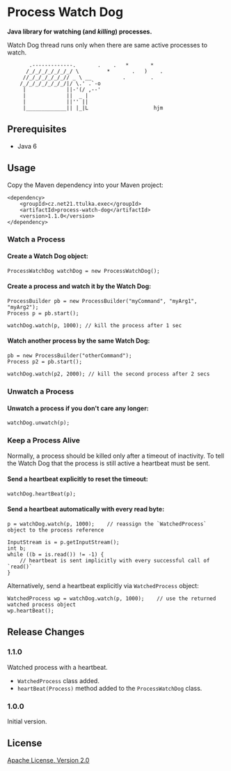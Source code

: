 # Process Watch Dog

**Java library for watching (and *killing*) processes.**

Watch Dog thread runs only when there are same active processes to watch.

```
       .-------------.       .    .   *       *   
      /_/_/_/_/_/_/_/ \         *       .   )    .
     //_/_/_/_/_/_// _ \ __          .        .   
    /_/_/_/_/_/_/_/|/ \.' .`-o                    
     |             ||-'(/ ,--'                    
     |             ||  _ |                        
     |             ||'' ||                        
     |_____________|| |_|L                     hjm
```

## Prerequisites
- Java 6

## Usage

Copy the Maven dependency into your Maven project:
```
<dependency>
    <groupId>cz.net21.ttulka.exec</groupId>
    <artifactId>process-watch-dog</artifactId>
    <version>1.1.0</version>
</dependency>
```

### Watch a Process

#### Create a Watch Dog object:
```
ProcessWatchDog watchDog = new ProcessWatchDog();
```

#### Create a process and watch it by the Watch Dog:
```
ProcessBuilder pb = new ProcessBuilder("myCommand", "myArg1", "myArg2");
Process p = pb.start();

watchDog.watch(p, 1000); // kill the process after 1 sec
```

#### Watch another process by the same Watch Dog:
```
pb = new ProcessBuilder("otherCommand");
Process p2 = pb.start();

watchDog.watch(p2, 2000); // kill the second process after 2 secs
```

### Unwatch a Process

#### Unwatch a process if you don't care any longer:
```
watchDog.unwatch(p);
```

### Keep a Process Alive
Normally, a process should be killed only after a timeout of inactivity. 
To tell the Watch Dog that the process is still active a heartbeat must be sent. 

#### Send a heartbeat explicitly to reset the timeout:
```
watchDog.heartBeat(p);
```

#### Send a heartbeat automatically with every read byte:
```
p = watchDog.watch(p, 1000);    // reassign the `WatchedProcess` object to the process reference

InputStream is = p.getInputStream();
int b;
while ((b = is.read()) != -1) {
    // heartbeat is sent implicitly with every successful call of `read()` 
}
``` 
Alternatively, send a heartbeat explicitly via `WatchedProcess` object:
```
WatchedProcess wp = watchDog.watch(p, 1000);    // use the returned watched process object
wp.heartBeat();
```

## Release Changes

### 1.1.0
Watched process with a heartbeat.

- `WatchedProcess` class added.
- `heartBeat(Process)` method added to the `ProcessWatchDog` class.

### 1.0.0
Initial version.

## License

[Apache License, Version 2.0](http://www.apache.org/licenses/LICENSE-2.0)